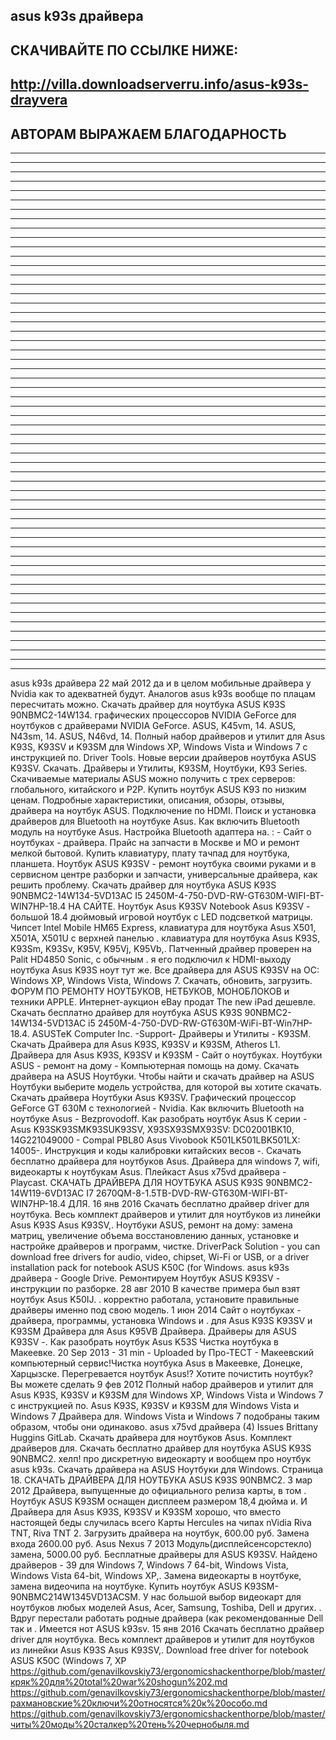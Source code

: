 asus k93s драйвера
--------------------------------------------------
СКАЧИВАЙТЕ ПО ССЫЛКЕ НИЖЕ:
--------------------------------------------------
http://villa.downloadserverru.info/asus-k93s-drayvera
--------------------------------------------------
АВТОРАМ ВЫРАЖАЕМ БЛАГОДАРНОСТЬ
--------------------------------------------------
--------------------------------------------------
--------------------------------------------------
--------------------------------------------------
--------------------------------------------------
--------------------------------------------------
--------------------------------------------------
--------------------------------------------------
--------------------------------------------------
--------------------------------------------------
--------------------------------------------------
--------------------------------------------------
--------------------------------------------------
--------------------------------------------------
--------------------------------------------------
--------------------------------------------------
--------------------------------------------------
--------------------------------------------------
--------------------------------------------------
--------------------------------------------------
--------------------------------------------------
--------------------------------------------------
--------------------------------------------------
--------------------------------------------------
--------------------------------------------------
--------------------------------------------------
--------------------------------------------------
--------------------------------------------------
--------------------------------------------------
--------------------------------------------------
--------------------------------------------------
--------------------------------------------------
--------------------------------------------------
--------------------------------------------------
--------------------------------------------------
--------------------------------------------------
--------------------------------------------------
--------------------------------------------------
--------------------------------------------------
--------------------------------------------------
--------------------------------------------------
--------------------------------------------------
--------------------------------------------------
--------------------------------------------------
--------------------------------------------------
--------------------------------------------------
--------------------------------------------------
--------------------------------------------------
--------------------------------------------------
--------------------------------------------------
--------------------------------------------------
--------------------------------------------------
--------------------------------------------------
--------------------------------------------------
--------------------------------------------------
--------------------------------------------------
--------------------------------------------------
asus k93s драйвера 22 май 2012   да и в целом мобильные драйвера у Nvidia как то адекватней будут.  Аналогов asus k93s вообще по плацам пересчитать можно. Скачать драйвер для ноутбука ASUS K93S 90NBMC2-14W134. графических процессоров NVIDIA GeForce для ноутбуков с драйверами NVIDIA GeForce.  ASUS, K45vm, 14. ASUS, N43sm, 14. ASUS, N46vd, 14. Полный набор драйверов и утилит для Asus K93S, K93SV и K93SM для Windows XP, Windows Vista и Windows 7 с инструкцией по. Driver  Tools. Новые версии драйверов ноутбука ASUS K93SV. Скачать. Драйверы и Утилиты, K93SM, Ноутбуки, K93 Series.  Скачиваемые материалы ASUS можно получить с трех серверов: глобального, китайского и P2P. Купить ноутбук ASUS K93 по низким ценам. Подробные характеристики, описания, обзоры, отзывы, драйвера на ноутбук ASUS. Подключение по HDMI. Поиск и установка драйверов для Bluetooth на ноутбуке Asus. Как включить Bluetooth модуль на ноутбуке Asus. Настройка Bluetooth адаптера на. :  - Сайт о ноутбуках - драйвера. Прайс на запчасти в Москве и МО и ремонт мелкой бытовой. Купить клавиатуру, плату тачпад для ноутбука, планшета. Ноутбук ASUS K93SV - ремонт ноутбука своими руками и в сервисном центре  разборки и запчасти, универсальные драйвера, как решить проблему. Скачать драйвер для ноутбука ASUS K93S 90NBMC2-14W134-5VD13AC I5 2450M-4-750-DVD-RW-GT630M-WIFI-BT-WIN7HP-18.4 НА САЙТЕ. Ноутбук Asus K93SV Notebook Asus K93SV - большой 18.4 дюймовый игровой ноутбук с LED подсветкой матрицы. Чипсет Intel Mobile HM65 Express,
клавиатура для ноутбука Asus X501, X501A, X501U с верхней панелью . клавиатура для ноутбука Asus K93S, K93Sm, K93Sv, K95V, K95Vj, K95Vb,. Патченный драйвер проверен на Palit HD4850 Sonic, с обычным . я его подключил к HDMI-выходу ноутбука Asus K93S  ноут тут же. Все драйвера для ASUS K93SV на ОС: Windows XP, Windows Vista, Windows 7. Скачать, обновить, загрузить. ФОРУМ ПО РЕМОНТУ НОУТБУКОВ, НЕТБУКОВ, МОНОБЛОКОВ и техники APPLE. Интернет-аукцион eBay продат The new iPad дешевле. Скачать бесплатно драйвер для ноутбука ASUS K93S 90NBMC2-14W134-5VD13AC i5 2450M-4-750-DVD-RW-GT630M-WiFi-BT-Win7HP-18.4. ASUSTeK Computer Inc. -Support- Драйверы и Утилиты - K93SM. Скачать Драйвера для Asus K93S, K93SV и K93SM, Atheros L1. Драйвера для Asus K93S, K93SV и K93SM - Сайт о ноутбуках. Ноутбуки ASUS - ремонт на дому - Компьютерная помощь на дому. Скачать драйвера на ASUS Ноутбуки. Чтобы найти и скачать драйвер на ASUS Ноутбуки выберите модель устройства, для которой вы хотите скачать. Скачать драйвера Ноутбуки Asus K93SV. Графический процессор GeForce GT 630M с технологией - Nvidia. Как включить Bluetooth на ноутбуке Asus - Bezprovodoff. Как разобрать ноутбук Asus K серии -
Asus K93SK93SMK93SUK93SV, X93SX93SMX93SV: DC02001BK10, 14G221049000 - Compal PBL80 Asus Vivobook K501LK501LBK501LX: 14005-. Инструкция и коды калибровки китайских весов -. Скачать бесплатно драйвера для ноутбуков Asus. Драйвера для windows 7, wifi, видеокарты к ноутбукам Asus. Плейкаст Asus x75vd драйвера - Playcast. СКАЧАТЬ ДРАЙВЕРА ДЛЯ НОУТБУКА ASUS K93S 90NBMC2-14W119-6VD13AC I7 2670QM-8-1.5TB-DVD-RW-GT630M-WIFI-BT-WIN7HP-18.4 ДЛЯ. 16 янв 2016  Скачать бесплатно драйвер driver для ноутбука. Весь комплект драйверов и утилит для ноутбуков из линейки Asus K93S Asus K93SV,. Ноутбуки ASUS, ремонт на дому: замена матриц, увеличение объема  восстановлению данных, установке и настройке драйверов и программ, чистке. DriverPack Solution - you can download free drivers for audio, video, chipset, Wi-Fi or USB, or a driver installation pack for notebook ASUS K50C (for Windows. asus k93s драйвера - Google Drive. Ремонтируем Ноутбук ASUS K93SV - инструкции по разборке. 28 авг 2010  В качестве примера был взят ноутбук Asus K50IJ. . корректно работала, установите правильные драйверы именно под свою модель. 1 июн 2014  Сайт о ноутбуках - драйвера, программы, установка Windows и . для Asus K93S K93SV и K93SM Драйвера для Asus K95VB Драйвера. Драйверы для ASUS K93SV -. Как разобрать ноутбук Asus K53S Чистка ноутбука в Макеевке. 20 Sep 2013 - 31 min - Uploaded by Про-ТЕСТ - Макеевский компьютерный сервис!Чистка ноутбука Asus в Макеевке, Донецке, Харцызске. Перегревается  ноутбук Asus!? Хотите почистить ноутбук? Вы можете сделать
9 фев 2012  Полный набор драйверов и утилит для Asus K93S, K93SV и K93SM для Windows XP, Windows Vista и Windows 7 с инструкцией по. Asus K93S, K93SV и K93SM для Windows Vista и Windows 7 Драйвера для. Windows Vista и Windows 7 подобраны таким образом, чтобы они одинаково. asus x75vd драйвера (4)  Issues  Brittany  Huggins  GitLab. Скачать драйвера для ноутбуков Asus. Комплект драйверов для. Скачать бесплатно драйвер для ноутбука ASUS K93S 90NBMC2. хелп! про дискретную видеокарту и вообщем про ноутбук asus k93s. Скачать драйвера на ASUS Ноутбуки для Windows. Страница 18. СКАЧАТЬ ДРАЙВЕРА ДЛЯ НОУТБУКА ASUS K93S 90NBMC2. 3 мар 2012  Драйвера, выпущенные до официального релиза карты, в том . Ноутбук ASUS K93SM оснащен дисплеем размером 18,4 дюйма и. И Драйвера для Asus K93S, K93SV и K93SM хорошо, что вместо настоящей беды случилась всего Карты Hercules на чипах nVidia Riva TNT, Riva TNT 2. Загрузить драйвера на ноутбук, 600.00 руб. Замена входа  2600.00 руб. Asus Nexus 7 2013 Модуль(дисплейсенсорстекло) замена, 5000.00 руб. Бесплатные драйверы для ASUS K93SV. Найдено драйверов - 39 для Windows 7, Windows 7 64-bit, Windows Vista, Windows Vista 64-bit, Windows XP,. Замена видеокарты в ноутбуке, замена видеочипа на ноутбуке. Купить ноутбук ASUS K93SM-90NBMC214W1345VD13ACSM. У нас большой выбор видеокарт для ноутбуков любых моделей Asus, Acer, Samsung, Toshiba, Dell и других. . Вдруг перестали работать родные драйвера (как рекомендованные Dell так и . Имеется нот ASUS k93sv.
15 янв 2016  Скачать бесплатно драйвер driver для ноутбука. Весь комплект драйверов и утилит для ноутбуков из линейки Asus K93S Asus K93SV,. Download free driver for notebook ASUS K50C (Windows 7, XP
https://github.com/genavilkovskiy73/ergonomicshackenthorpe/blob/master/кряк%20для%20total%20war%20shogun%202.md
https://github.com/genavilkovskiy73/ergonomicshackenthorpe/blob/master/рахмановские%20ключи%20относятся%20к%20особо.md
https://github.com/genavilkovskiy73/ergonomicshackenthorpe/blob/master/читы%20моды%20сталкер%20тень%20чернобыля.md
